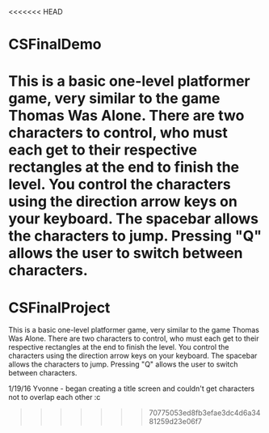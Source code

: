 <<<<<<< HEAD
# CSFinalDemo
This is a basic one-level platformer game, very similar to the game Thomas Was Alone.  There are two characters to control, who must each get to their respective rectangles at the end to finish the level.  You control the characters using the direction arrow keys on your keyboard.  The spacebar allows the characters to jump.  Pressing "Q" allows the user to switch between characters.
=======
# CSFinalProject

This is a basic one-level platformer game, very similar to the game Thomas Was Alone. There are two characters to control, who must each get to their respective rectangles at the end to finish the level. 
You control the characters using the direction arrow keys on your keyboard. 
The spacebar allows the characters to jump. 
Pressing "Q" allows the user to switch between characters.

1/19/16
Yvonne - began creating a title screen and couldn't get characters not to overlap each other :c
>>>>>>> 70775053ed8fb3efae3dc4d6a3481259d23e06f7
